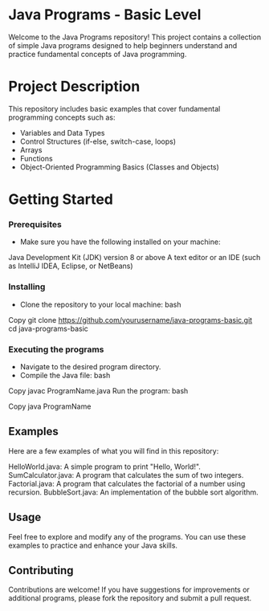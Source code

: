 # Java Programs - Basic Level
Welcome to the Java Programs repository! This project contains a collection of simple Java programs designed to help beginners understand and practice fundamental concepts of Java programming.

# Project Description
This repository includes basic examples that cover fundamental programming concepts such as:

- Variables and Data Types
- Control Structures (if-else, switch-case, loops)
- Arrays
- Functions
- Object-Oriented Programming Basics (Classes and Objects)
# Getting Started
### Prerequisites
- Make sure you have the following installed on your machine:

Java Development Kit (JDK) version 8 or above
A text editor or an IDE (such as IntelliJ IDEA, Eclipse, or NetBeans)
### Installing
* Clone the repository to your local machine:
bash

Copy
git clone https://github.com/yourusername/java-programs-basic.git
cd java-programs-basic
### Executing the programs
* Navigate to the desired program directory.
* Compile the Java file:
bash

Copy
javac ProgramName.java
Run the program:
bash

Copy
java ProgramName
## Examples
Here are a few examples of what you will find in this repository:

HelloWorld.java: A simple program to print "Hello, World!".
SumCalculator.java: A program that calculates the sum of two integers.
Factorial.java: A program that calculates the factorial of a number using recursion.
BubbleSort.java: An implementation of the bubble sort algorithm.
## Usage
Feel free to explore and modify any of the programs. You can use these examples to practice and enhance your Java skills.

## Contributing
Contributions are welcome! If you have suggestions for improvements or additional programs, please fork the repository and submit a pull request.
